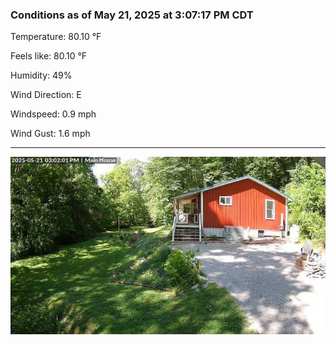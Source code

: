 ### Conditions as of May 21, 2025 at 3:07:17 PM CDT 

Temperature: 80.10 &deg;F

Feels like: 80.10 &deg;F

Humidity: 49%

Wind Direction: E

Windspeed: 0.9 mph

Wind Gust: 1.6 mph

---

<img src="./images/latest.jpeg"/>

